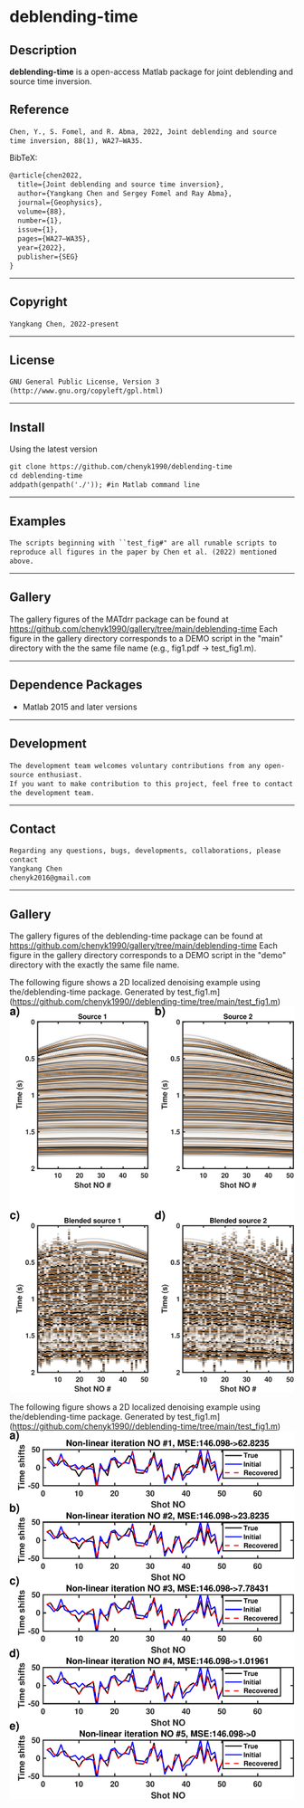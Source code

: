 **deblending-time**
======

## Description

**deblending-time** is a open-access Matlab package for joint deblending and source time inversion. 

## Reference
    Chen, Y., S. Fomel, and R. Abma, 2022, Joint deblending and source time inversion, 88(1), WA27–WA35.
    
BibTeX:

	@article{chen2022,
	  title={Joint deblending and source time inversion},
	  author={Yangkang Chen and Sergey Fomel and Ray Abma},
	  journal={Geophysics},
	  volume={88},
	  number={1},
	  issue={1},
	  pages={WA27–WA35},
	  year={2022},
	  publisher={SEG}
	}

-----------
## Copyright
    Yangkang Chen, 2022-present
-----------

## License
    GNU General Public License, Version 3
    (http://www.gnu.org/copyleft/gpl.html)   

-----------

## Install
Using the latest version

    git clone https://github.com/chenyk1990/deblending-time
    cd deblending-time
    addpath(genpath('./')); #in Matlab command line
    
-----------
## Examples
    The scripts beginning with ``test_fig#" are all runable scripts to reproduce all figures in the paper by Chen et al. (2022) mentioned above.

-----------
## Gallery
The gallery figures of the MATdrr package can be found at https://github.com/chenyk1990/gallery/tree/main/deblending-time Each figure in the gallery directory corresponds to a DEMO script in the "main" directory with the the same file name (e.g., fig1.pdf -> test_fig1.m).

-----------
## Dependence Packages
* Matlab 2015 and later versions

-----------
## Development
    The development team welcomes voluntary contributions from any open-source enthusiast. 
    If you want to make contribution to this project, feel free to contact the development team. 

-----------
## Contact
    Regarding any questions, bugs, developments, collaborations, please contact  
    Yangkang Chen
    chenyk2016@gmail.com

-----------
## Gallery
The gallery figures of the deblending-time package can be found at
    https://github.com/chenyk1990/gallery/tree/main/deblending-time
Each figure in the gallery directory corresponds to a DEMO script in the "demo" directory with the exactly the same file name.

The following figure shows a 2D localized denoising example using the/deblending-time package. Generated by test_fig1.m](https://github.com/chenyk1990//deblending-time/tree/main/test_fig1.m)
<img src='https://github.com/chenyk1990/gallery/blob/main//deblending-time/fig1.pdf' alt='comp' width=960/>

The following figure shows a 2D localized denoising example using the/deblending-time package. Generated by test_fig1.m](https://github.com/chenyk1990//deblending-time/tree/main/test_fig1.m)
<img src='https://github.com/chenyk1990/gallery/blob/main//deblending-time/fig2.pdf' alt='comp' width=960/>



